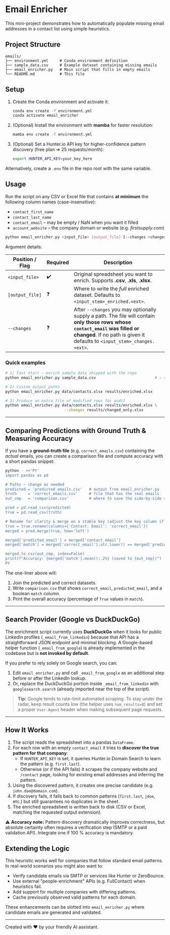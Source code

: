 # Email Enricher

This mini-project demonstrates how to automatically populate missing email addresses in a contact list using simple heuristics.

## Project Structure

```
emails/
├── environment.yml     # Conda environment definition
├── sample_data.csv     # Example dataset containing missing emails
├── email_enricher.py   # Main script that fills in empty emails
└── README.md           # This file
```

## Setup

1.  Create the Conda environment and activate it:

    ```bash
    conda env create -f environment.yml
    conda activate email_enricher
    ```

2.  (Optional) Install the environment with **mamba** for faster resolution:

    ```bash
    mamba env create -f environment.yml
    ```

3.  (Optional) Set a Hunter.io API key for higher-confidence pattern discovery (free plan ⇒ 25 requests/month):

    ```bash
    export HUNTER_API_KEY=your_key_here
    ```

   Alternatively, create a `.env` file in the repo root with the same variable.

## Usage

Run the script on any CSV or Excel file that contains **at minimum** the following column names (case-insensitive):

* `contact_first_name`
* `contact_last_name`
* `contact_email` – may be empty / NaN when you want it filled
* `account_website` – the company domain or website (e.g. *firstsupply.com*)

```bash
python email_enricher.py <input_file> [output_file] [--changes <changes_file>]
```

Argument details:

| Position / Flag | Required | Description |
|-----------------|----------|-------------|
| `<input_file>`  | ✔️       | Original spreadsheet you want to enrich. Supports **.csv**, **.xls**, **.xlsx**. |
| `[output_file]` | ❓        | Where to write the *full* enriched dataset. Defaults to `<input_stem>_enriched.<ext>`. |
| `--changes`     | ❓        | After `--changes` you may optionally supply a path. The file will contain **only those rows whose `contact_email` was filled or changed**. If no path is given it defaults to `<input_stem>_changes.<ext>`. |

### Quick examples

```bash
# 1) Fast start – enrich sample data shipped with the repo
python email_enricher.py sample_data.csv                          # ⇒ sample_data_enriched.csv

# 2) Custom output paths
python email_enricher.py data/contacts.xlsx results/enriched.xlsx

# 3) Produce an extra file of modified rows for audit
python email_enricher.py data/contacts.xlsx results/enriched.xlsx \
                          --changes results/changed_only.xlsx
```

---

## Comparing Predictions with Ground Truth & Measuring Accuracy

If you have a **ground-truth file** (e.g. `correct_emails.csv`) containing the *actual* emails, you can create a comparison file and compute accuracy with a short pandas snippet:

```bash
python - <<'PY'
import pandas as pd

# Paths – change as needed
predicted = 'predicted_emails.csv'   # output from email_enricher.py
truth     = 'correct_emails.csv'     # file that has the real emails
out_cmp   = 'comparison.csv'         # where to save the side-by-side view

pred = pd.read_csv(predicted)
true = pd.read_csv(truth)

# Rename for clarity & merge on a stable key (adjust the key column if yours differs)
true = true.rename(columns={'Contact: Email': 'correct_email'})
merged = pred.merge(true, how='left')

merged['predicted_email'] = merged['contact_email']
merged['match'] = merged['correct_email'].str.lower() == merged['predicted_email'].str.lower()

merged.to_csv(out_cmp, index=False)
print(f"Accuracy: {merged['match'].mean():.2%} (saved to {out_cmp})")
PY
```

The one-liner above will:
1. Join the predicted and correct datasets.
2. Write `comparison.csv` that shows `correct_email`, `predicted_email`, and a boolean `match` column.
3. Print the overall accuracy (percentage of `True` values in `match`).

---

## Search Provider (Google vs DuckDuckGo)

The enrichment script currently uses **DuckDuckGo** when it looks for public LinkedIn profiles (`_email_from_linkedin`) because that API has a straightforward JSON endpoint and minimal blocking.  A Google-based helper function (`_email_from_google`) is already implemented in the codebase but is **not invoked by default**.

If you prefer to rely solely on Google search, you can:
1. Edit `email_enricher.py` and call `_email_from_google` as an additional step before or after the LinkedIn lookup.
2. Or, replace the DuckDuckGo portion inside `_email_from_linkedin` with `googlesearch.search` (already imported near the top of the script).

> **Tip:** Google tends to rate-limit automated scraping.  To stay under the radar, keep result counts low (the helper uses `num_results=8`) and set a proper `User-Agent` header when making subsequent page requests.

---

## How It Works

1. The script reads the spreadsheet into a pandas `DataFrame`.
2. For each row with an empty `contact_email` it tries to **discover the true pattern for that company**:
   * If `HUNTER_API_KEY` is set, it queries Hunter.io Domain Search to learn the pattern (e.g. `first.last`).
   * Otherwise (or if the API fails) it scrapes the company website and `/contact` page, looking for existing email addresses and inferring the pattern.
3. Using the discovered pattern, it creates one precise candidate (e.g. `john.doe@domain.com`).
4. If discovery fails, it falls back to common patterns (`first.last`, `jdoe`, etc.) but still guarantees no duplicates in the sheet.
5. The enriched spreadsheet is written back to disk (CSV or Excel, matching the requested output extension).

⚠️  **Accuracy note:** Pattern discovery dramatically improves correctness, but absolute certainty often requires a verification step (SMTP or a paid validation API). Integrate one if 100 % accuracy is mandatory.

## Extending the Logic

This heuristic works well for companies that follow standard email patterns.  In real-world scenarios you might also want to:

* Verify candidate emails via SMTP or services like Hunter or ZeroBounce.
* Use external "people-enrichment" APIs (e.g. FullContact) when heuristics fail.
* Add support for multiple companies with differing patterns.
* Cache previously observed valid patterns for each domain.

These enhancements can be slotted into `email_enricher.py` where candidate emails are generated and validated.

---
Created with ❤️ by your friendly AI assistant.

